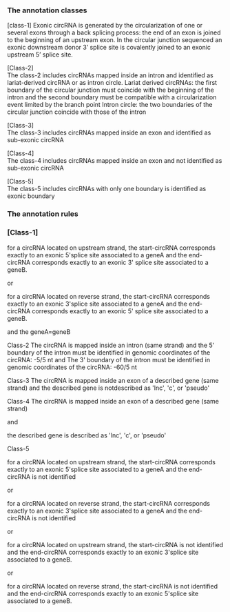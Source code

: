 
### The annotation classes


   [class-1] 
   Exonic circRNA is generated by the circularization of one or several exons through a back splicing process: the end of an exon is joined to the beginning of an upstream exon. In the circular junction sequenced an exonic downstream donor 3’ splice site is covalently joined to an exonic upstream 5’ splice site.

   [Class-2]  
   The class-2 includes circRNAs mapped inside an intron and identified as lariat-derived circRNA or as intron circle.
   Lariat derived circRNAs: the first boundary of the circular junction must coincide with the beginning of the intron and the second boundary must be compatible with a circularization event limited by the branch point 
   Intron circle: the two boundaries of the circular junction coincide with those of the intron

   [Class-3]  
   The class-3 includes circRNAs mapped inside an exon and identified as sub-exonic circRNA

   [Class-4]   
   The class-4 includes circRNAs mapped inside an exon and not identified as sub-exonic circRNA

   [Class-5]   
   The class-5 includes circRNAs with only one boundary is identified as exonic boundary



### The annotation rules

   ### [Class-1]

for a circRNA located on upstream strand, the start-circRNA corresponds exactly to an exonic 5'splice site associated to a geneA and the end-circRNA corresponds exactly to an exonic 3' splice site associated to a geneB. 

or

for a circRNA located on reverse strand, the start-circRNA corresponds exactly to an exonic 3'splice site associated to a geneA and the end-circRNA corresponds exactly to an exonic 5' splice site associated to a geneB.

and
the geneA=geneB

Class-2
The circRNA is mapped inside an intron (same strand)
and
the 5' boundary of the intron must be identified in genomic coordinates of the circRNA: -5/5 nt
and
The 3' boundary of the intron must be identified in genomic coordinates of the circRNA: -60/5 nt

Class-3
The circRNA is mapped inside an exon of a described gene (same strand)
and
the described gene is notdescribed as 'lnc', 'c', or 'pseudo'

Class-4
The circRNA is mapped inside an exon of a described gene (same strand)

and

the described gene is described as 'lnc', 'c', or 'pseudo'

Class-5

for a circRNA located on upstream strand, the start-circRNA corresponds exactly to an exonic 5'splice site associated to a geneA and the end-circRNA is not identified 

or

for a circRNA located on reverse strand, the start-circRNA corresponds exactly to an exonic 3'splice site associated to a geneA and the end-circRNA is not identified

or

for a circRNA located on upstream strand, the start-circRNA is not identified and the end-circRNA corresponds exactly to an exonic 3'splice site associated to a geneB.

or

for a circRNA located on reverse strand, the start-circRNA is not identified and the end-circRNA corresponds exactly to an exonic 5'splice site associated to a geneB.







